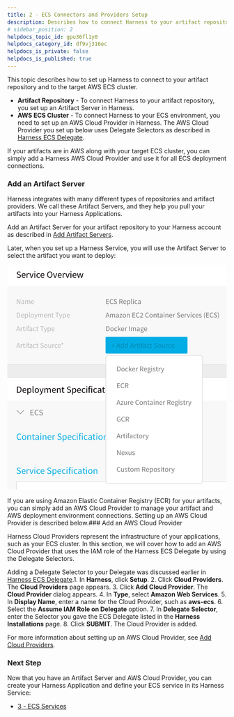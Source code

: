 ```yaml
---
title: 2 - ECS Connectors and Providers Setup
description: Describes how to connect Harness to your artifact repository and to your target AWS ECS cluster.
# sidebar_position: 2
helpdocs_topic_id: gpu36fl1y0
helpdocs_category_id: df9vj316ec
helpdocs_is_private: false
helpdocs_is_published: true
---
```


This topic describes how to set up Harness to connect to your artifact repository and to the target AWS ECS cluster.

* **Artifact Repository** - To connect Harness to your artifact repository, you set up an Artifact Server in Harness.
* **AWS ECS Cluster** - To connect Harness to your ECS environment, you need to set up an AWS Cloud Provider in Harness. The AWS Cloud Provider you set up below uses Delegate Selectors as described in [Harness ECS Delegate](harness-ecs-delegate.md).

If your artifacts are in AWS along with your target ECS cluster, you can simply add a Harness AWS Cloud Provider and use it for all ECS deployment connections.

### Add an Artifact Server

Harness integrates with many different types of repositories and artifact providers. We call these Artifact Servers, and they help you pull your artifacts into your Harness Applications.

Add an Artifact Server for your artifact repository to your Harness account as described in [Add Artifact Servers](https://docs.harness.io/article/7dghbx1dbl-configuring-artifact-server).

Later, when you set up a Harness Service, you will use the Artifact Server to select the artifact you want to deploy:

![](./static/ecs-connectors-and-providers-setup-00.png)

If you are using Amazon Elastic Container Registry (ECR) for your artifacts, you can simply add an AWS Cloud Provider to manage your artifact and AWS deployment environment connections. Setting up an AWS Cloud Provider is described below.### Add an AWS Cloud Provider

Harness Cloud Providers represent the infrastructure of your applications, such as your ECS cluster. In this section, we will cover how to add an AWS Cloud Provider that uses the IAM role of the Harness ECS Delegate by using the Delegate Selectors.

Adding a Delegate Selector to your Delegate was discussed earlier in [Harness ECS Delegate](harness-ecs-delegate.md).1. In **Harness**, click **Setup**.
2. Click **Cloud Providers**. The **Cloud Providers** page appears.
3. Click **Add Cloud Provider**. The **Cloud Provider** dialog appears.
4. In **Type**, select **Amazon Web Services**.
5. In **Display Name**, enter a name for the Cloud Provider, such as **aws-ecs**.
6. Select the **Assume IAM Role on Delegate** option.
7. In **Delegate Selector**, enter the Selector you gave the ECS Delegate listed in the **Harness Installations** page.
8. Click **SUBMIT**. The Cloud Provider is added.

For more information about setting up an AWS Cloud Provider, see [Add Cloud Providers](https://docs.harness.io/article/whwnovprrb-cloud-providers).

### Next Step

Now that you have an Artifact Server and AWS Cloud Provider, you can create your Harness Application and define your ECS service in its Harness Service:

* [3 - ECS Services](ecs-services.md)


